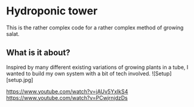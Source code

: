 # Hydroponic tower

This is the rather complex code for a rather complex method of growing salat.

## What is it about?

Inspired by many different existing variations of growing plants in a tube, I wanted to build my own system with a bit of tech involved.
![Setup][setup.jpg]

https://www.youtube.com/watch?v=jAUv5YxIkS4
https://www.youtube.com/watch?v=PCwjrnjdzDs
